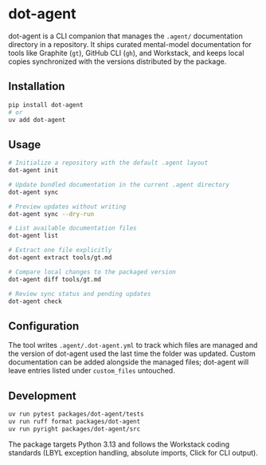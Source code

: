 # dot-agent

dot-agent is a CLI companion that manages the `.agent/` documentation directory in a repository. It ships curated mental-model documentation for tools like Graphite (`gt`), GitHub CLI (`gh`), and Workstack, and keeps local copies synchronized with the versions distributed by the package.

## Installation

```bash
pip install dot-agent
# or
uv add dot-agent
```

## Usage

```bash
# Initialize a repository with the default .agent layout
dot-agent init

# Update bundled documentation in the current .agent directory
dot-agent sync

# Preview updates without writing
dot-agent sync --dry-run

# List available documentation files
dot-agent list

# Extract one file explicitly
dot-agent extract tools/gt.md

# Compare local changes to the packaged version
dot-agent diff tools/gt.md

# Review sync status and pending updates
dot-agent check
```

## Configuration

The tool writes `.agent/.dot-agent.yml` to track which files are managed and the version of dot-agent used the last time the folder was updated. Custom documentation can be added alongside the managed files; dot-agent will leave entries listed under `custom_files` untouched.

## Development

```bash
uv run pytest packages/dot-agent/tests
uv run ruff format packages/dot-agent
uv run pyright packages/dot-agent/src
```

The package targets Python 3.13 and follows the Workstack coding standards (LBYL exception handling, absolute imports, Click for CLI output).
